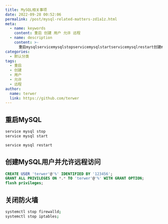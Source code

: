 ```yaml
---
title: MySQL相关事项
date: 2022-09-28 00:52:06
permalink: /post/mysql-related-matters-zd1a1z.html
meta:
  - name: keywords
    content: 重启 创建 用户 允许 远程
  - name: description
    content: >-
      重启mysqlservicemysqlstopservicemysqlstartservicemysqlrestart创建mysql用户并允许远程访问createuserterwer@%identifiedby_grantallprivilegesontoterwer@%withgrantoption_flushprivileges_关闭防火墙systemctlstopfirewalld_systemctlstopiptables_‍
categories:
  - 默认分类
tags:
  - 重启
  - 创建
  - 用户
  - 允许
  - 远程
author:
  name: terwer
  link: https://github.com/terwer
---
```



## 重启MySQL

```bash
service mysql stop
service mysql start

service mysql restart
```

## 创建MySQL用户并允许远程访问

```sql
CREATE USER 'terwer'@'%' IDENTIFIED BY '123456';
GRANT ALL PRIVILEGES ON *.* TO 'terwer'@'%' WITH GRANT OPTION;
flush privileges;
```

## 关闭防火墙

```bash
systemctl stop firewalld;
systemctl stop iptables;
```

‍
